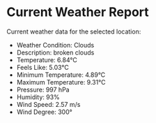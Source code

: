 # Current Weather Report
Current weather data for the selected location:
- Weather Condition: Clouds
- Description: broken clouds
- Temperature: 6.84°C
- Feels Like: 5.03°C
- Minimum Temperature: 4.89°C
- Maximum Temperature: 9.31°C
- Pressure: 997 hPa
- Humidity: 93%
- Wind Speed: 2.57 m/s
- Wind Degree: 300°
